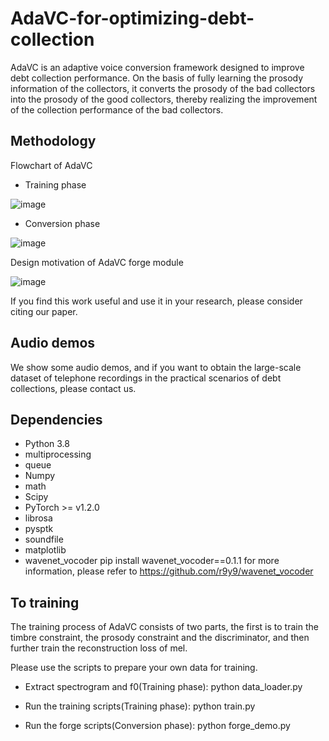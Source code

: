 # AdaVC-for-optimizing-debt-collection

AdaVC is an adaptive voice conversion framework designed to improve debt collection performance. On the basis of fully learning the prosody information of the collectors, it converts the prosody of the bad collectors into the prosody of the good collectors, thereby realizing the improvement of the collection performance of the bad collectors.

## Methodology

Flowchart of AdaVC

- Training phase

![image](https://github.com/AdaVC-lab/AdaVC2021/blob/main/AdaVC_Overview_training.bmp)

- Conversion phase

![image](https://github.com/AdaVC-lab/AdaVC2021/blob/main/AdaVC_Overview_conversion.bmp)

Design motivation of AdaVC forge module

![image](https://github.com/AdaVC-lab/AdaVC2021/blob/main/forge_function_with_arrow.bmp)

If you find this work useful and use it in your research, please consider citing our paper.

## Audio demos

We show some audio demos, and if you want to obtain the large-scale dataset of telephone recordings in the practical scenarios of debt collections, please contact us.

## Dependencies

- Python 3.8
- multiprocessing
- queue
- Numpy
- math
- Scipy
- PyTorch >= v1.2.0
- librosa
- pysptk
- soundfile
- matplotlib
- wavenet_vocoder pip install wavenet_vocoder==0.1.1 for more information, please refer to https://github.com/r9y9/wavenet_vocoder


## To training

The training process of AdaVC consists of two parts, the first is to train the timbre constraint, the prosody constraint and the discriminator, and then further train the reconstruction loss of mel.

Please use the scripts to prepare your own data for training.

- Extract spectrogram and f0(Training phase): python data_loader.py

- Run the training scripts(Training phase): python train.py

- Run the forge scripts(Conversion phase): python forge_demo.py

